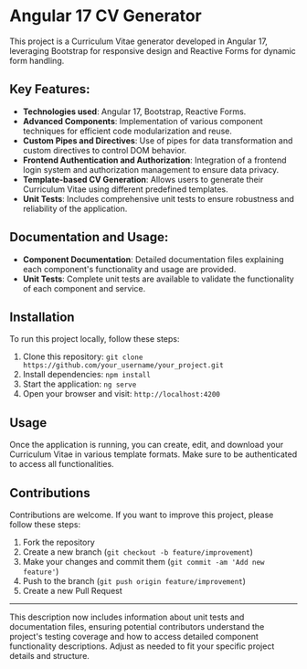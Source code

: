 # Angular 17 CV Generator

This project is a Curriculum Vitae generator developed in Angular 17, leveraging Bootstrap for responsive design and Reactive Forms for dynamic form handling.

## Key Features:

- **Technologies used**: Angular 17, Bootstrap, Reactive Forms.
- **Advanced Components**: Implementation of various component techniques for efficient code modularization and reuse.
- **Custom Pipes and Directives**: Use of pipes for data transformation and custom directives to control DOM behavior.
- **Frontend Authentication and Authorization**: Integration of a frontend login system and authorization management to ensure data privacy.
- **Template-based CV Generation**: Allows users to generate their Curriculum Vitae using different predefined templates.
- **Unit Tests**: Includes comprehensive unit tests to ensure robustness and reliability of the application.

## Documentation and Usage:

- **Component Documentation**: Detailed documentation files explaining each component's functionality and usage are provided.
- **Unit Tests**: Complete unit tests are available to validate the functionality of each component and service.

## Installation

To run this project locally, follow these steps:

1. Clone this repository: `git clone https://github.com/your_username/your_project.git`
2. Install dependencies: `npm install`
3. Start the application: `ng serve`
4. Open your browser and visit: `http://localhost:4200`

## Usage

Once the application is running, you can create, edit, and download your Curriculum Vitae in various template formats. Make sure to be authenticated to access all functionalities.

## Contributions

Contributions are welcome. If you want to improve this project, please follow these steps:

1. Fork the repository
2. Create a new branch (`git checkout -b feature/improvement`)
3. Make your changes and commit them (`git commit -am 'Add new feature'`)
4. Push to the branch (`git push origin feature/improvement`)
5. Create a new Pull Request

---

This description now includes information about unit tests and documentation files, ensuring potential contributors understand the project's testing coverage and how to access detailed component functionality descriptions. Adjust as needed to fit your specific project details and structure.